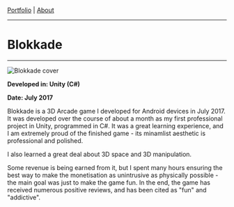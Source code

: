[Portfolio](index.md) | [About](about.md)

____

# Blokkade

____

![Blokkade cover](https://media.discordapp.net/attachments/385469825750663169/385469936203726849/blokkade.png?width=901&height=676)

**Developed in: Unity (C#)**

**Date: July 2017**

Blokkade is a 3D Arcade game I developed for Android devices in July 2017. It was developed over the course of about a month as my first professional project in Unity, programmed in C#. It was a great learning experience, and I am extremely proud of the finished game - its minamlist aesthetic is professional and polished.

I also learned a great deal about 3D space and 3D manipulation.

Some revenue is being earned from it, but I spent many hours ensuring the best way to make the monetisation as unintrusive as physically possible - the main goal was just to make the game fun. In the end, the game has received numerous positive reviews, and has been cited as "fun" and "addictive".


